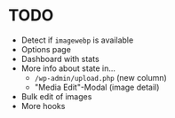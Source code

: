 # TODO


* Detect if `imagewebp` is available
* Options page
* Dashboard with stats
* More info about state in...
  * `/wp-admin/upload.php` (new column)
  * "Media Edit"-Modal (image detail)
* Bulk edit of images
* More hooks
